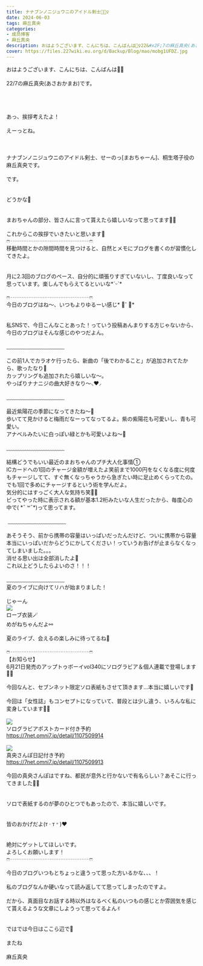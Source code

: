 ```yaml
---
title: ナナブンノニジュウニのアイドル剣士🤺🧚‍♀️
date: 2024-06-03
tags: 麻丘真央
categories: 
- 成员博客
- 麻丘真央
description: おはようございます、こんにちは、こんばんは🧚‍♀️22&#x2F;7の麻丘真央(あさおかまお)です。あっ、挨拶考えたよ！えーっとね。ナナブンノニジュウニのアイドル剣士、せーのっ[まおちゃーん]、桐生塔子役の麻丘真...
cover: https://files.227wiki.eu.org/d/Backup/Blog/mao/mobg1UFDZ.jpg 
---
```

<div class="blog_detail__main">
<p>おはようございます、こんにちは、こんばんは🧚‍♀️<br/><br/>22/7の麻丘真央(あさおかまお)です。<br/><br/><br/><br/><br/>あっ、挨拶考えたよ！<br/><br/>えーっとね。<br/><br/><br/><br/>ナナブンノニジュウニのアイドル剣士、せーのっ[まおちゃーん]、桐生塔子役の麻丘真央です。<br/><br/>です。<br/><br/><br/>どうかな🌱<br/><br/><br/>まおちゃんの部分、皆さんに言って貰えたら嬉しいなって思ってます🧚‍♀️<br/><br/>これからこの挨拶でいきたいと思います🍬<br/>ෆ‪┈┈┈┈┈┈┈┈┈┈┈┈┈┈┈ෆ‪<br/>移動時間とかの隙間時間を見つけると、自然とメモにブログを書くのが習慣化してきたよ。<br/><br/><br/>月に2.3回のブログのペース、自分的に頑張りすぎていないし、丁度良いなって思っています。楽しんでもらえてるといいな*ˊᵕˋ*<br/><br/>ෆ‪┈┈┈┈┈┈┈┈┈┈┈┈┈┈┈ෆ‪<br/>今日のブログはね〜、いつもよりゆるーい感じ* ॑˘ ॑*<br/><br/><br/>私SNSで、今日こんなことあった！っていう投稿あんまりする方じゃないから、今日のブログはそんな感じのやつだよん。<br/><br/>﹏﹏﹏﹏﹏﹏﹏﹏﹏﹏﹏<br/><br/>この前1人でカラオケ行ったら、新曲の「後でわかること」が追加されてたから、歌ったなり🍬<br/>カップリングも追加されたら嬉しいな〜。<br/>やっぱりナナニジの曲大好きなり〜⸜❤︎⸝‍<br/><br/>﹏﹏﹏﹏﹏﹏﹏﹏﹏﹏﹏<br/><br/>最近紫陽花の季節になってきたね〜💟<br/>歩いてて見かけると梅雨だなーってなってるよ。紫の紫陽花も可愛いし、青も可愛い。<br/>アナベルみたいに白っぽい緑とかも可愛いよね〜💠<br/><br/>﹏﹏﹏﹏﹏﹏﹏﹏﹏﹏﹏<br/><br/>結構どうでもいい最近のまおちゃんのプチ大人化事情①<br/>ICカードへの1回のチャージ金額が増えたよ笑前まで1000円をなくなる度に何度もチャージしてて、すぐ無くなっちゃうから急ぎたい時に足止めくらってたの。<br/>でも1回で多めにチャージするという術を学んだよ。<br/>気分的にはすっごく大人な気持ち笑🧚‍♀️<br/>ピってやった時に表示される額が基本1.2桁みたいな人生だったから、毎度心の中で( *¯ ꒳¯*)って思ってます。<br/><br/> ﹏﹏﹏﹏﹏﹏﹏﹏﹏﹏﹏<br/><br/>あそうそう、前から携帯の容量はいっぱいだったんだけど、ついに携帯から容量本当にいっぱいだからどうにかしてください！っていうお告げが止まらなくなってしまいました。。。<br/>消せる思い出は全部消したよ🥹<br/>これ以上どうしたらよいのさ！！！<br/><br/>﹏﹏﹏﹏﹏﹏﹏﹏﹏﹏﹏<br/>夏のライブに向けてリハが始まりました！<br/><br/>じゃーん<br/><img src="https://files.227wiki.eu.org/d/Backup/Blog/mao/mobg1UFDZ.jpg"><br/>ローブ衣装🪄︎︎<br/>めがねちゃんだよ⚯<br/><br/>夏のライブ、会えるの楽しみに待ってるね💍<br/><br/>ෆ‪┈┈┈┈┈┈┈┈┈┈┈┈┈┈┈ෆ‪<br/>【お知らせ】<br/>6月21日発売のアップトゥボーイvol340にソログラビア＆個人連載で登場します🧚‍♀️<br/><br/>今回なんと、セブンネット限定ソロ表紙もさせて頂きます...本当に嬉しいです🍬<br/><br/>今回は「女性誌」もコンセプトになっていて、普段とは少し違う、いろんな私に変身しています🐰🍬<br/><br/><img src="https://files.227wiki.eu.org/d/Backup/Blog/mao/mobsLnVuw.jpg"><br/>ソログラビアポストカード付き予約<br/><a href="https://7net.omni7.jp/detail/1107509914" target="_blank">https://7net.omni7.jp/detail/1107509914</a><br/><br/><img src="https://files.227wiki.eu.org/d/Backup/Blog/mao/mobQhOcn8.jpg"><br/>真央さんぽ日記付き予約<br/><a href="https://7net.omni7.jp/detail/1107509913" target="_blank">https://7net.omni7.jp/detail/1107509913</a><br/><br/>今回の真央さんぽはですね、都民が意外と行かないで有名らしい？あそこに行ってきました🧚‍♀️<br/><br/><br/>ソロで表紙するのが夢のひとつでもあったので、本当に嬉しいです。<br/><br/><br/>皆のおかげだよ(т · т ᐡ )❤︎<br/><br/><br/>絶対にゲットしてほしいです。<br/>よろしくお願いします！<br/>ෆ‪┈┈┈┈┈┈┈┈┈┈┈┈┈┈┈ෆ‪<br/><br/>今日のブログいつもとちょっと違うって思った方いるかな、、、！<br/><br/>私のブログなんか硬いなって読み返してて思ってしまったのですよ。<br/><br/>だから、真面目なお話する時以外はなるべく私のいつもの感じとか雰囲気を感じて貰えるような文章にしようって思ってるよん✌︎<br/><br/><br/>ではでは今日はここら辺で🍬<br/><br/>またね<br/><br/>麻丘真央</img></img></img></p>
<!--twitter-->

<!--//twitter-->
</div>